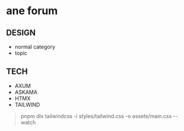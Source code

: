 # ane forum

## DESIGN

- normal category
- topic

## TECH

- AXUM
- ASKAMA
- HTMX
- TAILWIND

> pnpm dlx tailwindcss -i styles/tailwind.css -o assets/main.css --watch
